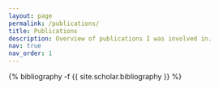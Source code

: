 ```yaml
---
layout: page
permalink: /publications/
title: Publications
description: Overview of publications I was involved in.
nav: true
nav_order: 1
---
```

<!-- _pages/publications.md -->
<div class="publications">

{% bibliography -f {{ site.scholar.bibliography }} %}

</div>

